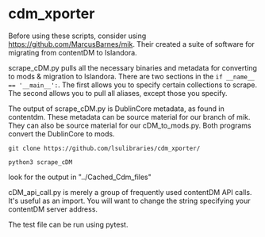 # cdm_xporter

Before using these scripts, consider using https://github.com/MarcusBarnes/mik.  Their created a suite of software for migrating from contentDM to Islandora.


scrape_cDM.py pulls all the necessary binaries and metadata for converting to mods & migration to Islandora.  There are two sections in the `if __name__ == '__main__':`.  The first allows you to specify certain collections to scrape.  The second allows you to pull all aliases, except those you specify.  

The output of scrape_cDM.py is DublinCore metadata, as found in contentdm.  These metadata can be source material for our branch of mik.  They can also be source material for our cDM_to_mods.py.  Both programs convert the DublinCore to mods.

`git clone https://github.com/lsulibraries/cdm_xporter/`

`python3 scrape_cDM`

look for the output in "../Cached_Cdm_files"



cDM_api_call.py is merely a group of frequently used contentDM API calls.  It's useful as an import.  You will want to change the string specifying your contentDM server address.

The test file can be run using pytest.
